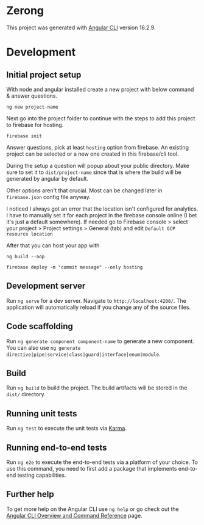 # Zerong

This project was generated with [Angular CLI](https://github.com/angular/angular-cli) version 16.2.9.

# Development

## Initial project setup

With node and angular installed create a new project with below command & answer questions.

`ng new project-name`

Next go into the project folder to continue with the steps to add this project to firebase for hosting.

`firebase init`

Answer questions, pick at least `hosting` option from firebase. An existing project can be selected
or a new one created in this firebase/cli tool.

During the setup a question will popup about your public directory. Make sure to set it to
`dist/project-name` since that is where the build will be generated by angular by default.

Other options aren't that crucial. Most can be changed later in `firebase.json` config file anyway.

I noticed I always got an error that the location isn't configured for analytics. I have to manually
set it for each project in the firebase console online (I bet it's just a default somewhere). If needed
go to Firebase console > select your project > Project settings > General (tab) and edit
`Default GCP resource location`

After that you can host your app with

`ng build --aop`

`firebase deploy -m "commit message" --only hosting`

## Development server

Run `ng serve` for a dev server. Navigate to `http://localhost:4200/`. The application will automatically reload if you change any of the source files.

## Code scaffolding

Run `ng generate component component-name` to generate a new component. You can also use `ng generate directive|pipe|service|class|guard|interface|enum|module`.

## Build

Run `ng build` to build the project. The build artifacts will be stored in the `dist/` directory.

## Running unit tests

Run `ng test` to execute the unit tests via [Karma](https://karma-runner.github.io).

## Running end-to-end tests

Run `ng e2e` to execute the end-to-end tests via a platform of your choice. To use this command, you need to first add a package that implements end-to-end testing capabilities.

## Further help

To get more help on the Angular CLI use `ng help` or go check out the [Angular CLI Overview and Command Reference](https://angular.io/cli) page.
